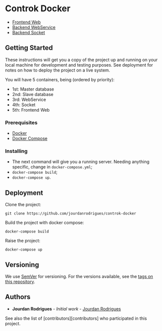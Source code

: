 # Controk Docker

- [Frontend Web][frontend-web-link]
- [Backend WebService][webservice-link]
- [Backend Socket][socket-link]

## Getting Started

These instructions will get you a copy of the project up and running on your local machine for development and testing purposes. See deployment for notes on how to deploy the project on a live system.

You will have 5 containers, being (ordered by priority):

- 1st: Master database
- 2nd: Slave database
- 3rd: WebService
- 4th: Socket
- 5th: Frontend Web

### Prerequisites

* [Docker](https://www.docker.com/)
* [Docker Compose](https://docs.docker.com/compose/)

### Installing

- The next command will give you a running server. Needing anything specific, change in `docker-compose.yml`;
- `docker-compose build`;
- `docker-compose up`.

## Deployment

Clone the project:

`git clone https://github.com/jourdanrodrigues/controk-docker`

Build the project with docker compose:

`docker-compose build`

Raise the project:

`docker-compose up`

## Versioning

We use [SemVer](http://semver.org/) for versioning. For the versions available, see the [tags on this repository](https://github.com/jourdanrodrigues/controk-socket/tags). 

## Authors

* **Jourdan Rodrigues** - *Initial work* - [Jourdan Rodrigues](https://github.com/jourdanrodrigues/)

See also the list of [contributors][contributors] who participated in this project.

[webservice-link]: http://github.com/jourdanrodrigues/controk-webservice
[frontend-web-link]: http://github.com/jourdanrodrigues/controk-frontend-web
[socket-link]: http://github.com/jourdanrodrigues/controk-socket
